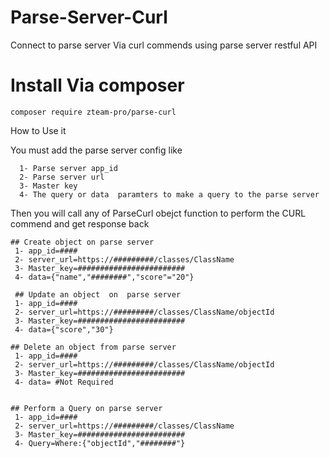 # Parse-Server-Curl
Connect to parse server Via curl commends using parse server restful  API 
# Install Via composer 
  `composer require zteam-pro/parse-curl`
  
  How to Use it 
  
  You must add the parse server config like 
 
      1- Parse server app_id
      2- Parse server url 
      3- Master key 
      4- The query or data  paramters to make a query to the parse server   
   Then you will call any of ParseCurl obejct function to perform the CURL commend and get response back 

    ## Create object on parse server
     1- app_id=####
     2- server_url=https://#########/classes/ClassName
     3- Master_key=########################
     4- data={"name","########","score"="20"}   

     ## Update an object  on  parse server
     1- app_id=####
     2- server_url=https://#########/classes/ClassName/objectId
     3- Master_key=########################
     4- data={"score","30"}

    ## Delete an object from parse server
     1- app_id=####
     2- server_url=https://#########/classes/ClassName/objectId
     3- Master_key=########################
     4- data= #Not Required


    ## Perform a Query on parse server
     1- app_id=####
     2- server_url=https://#########/classes/ClassName
     3- Master_key=########################
     4- Query=Where:{"objectId","########"}



